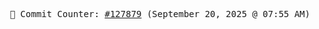 <p align="center">
    <samp>
        📮 Commit Counter: <a href="https://github.com/Javascript-void0/Javascript-void0/commits/main">#127879</a> (September 20, 2025 @ 07:55 AM)
    </samp>
</p>